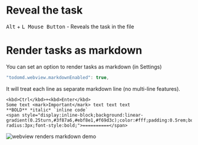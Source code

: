 # Reveal the task

<kbd>Alt</kbd> + <kbd>L Mouse Button</kbd> - Reveals the task in the file

# Render tasks as markdown

You can set an option to render tasks as markdown (in Settings)

```js
"todomd.webview.markdownEnabled": true,
```

It will treat each line as separate markdown line (no multi-line features).

```
<kbd>Ctrl</kbd>+<kbd>Enter</kbd>
Some text <mark>Important</mark> text text text
**BOLD** *italic* `inline code`
<span style="display:inline-block;background:linear-gradient(0.25turn,#3f87a6,#ebf8e1,#f69d3c);color:#fff;padding:0.5rem;border-radius:3px;font-style:bold;">==========</span>
```

![webview renders markdown demo](https://raw.githubusercontent.com/usernamehw/vscode-todo-md/master/docs/img/webview.png)